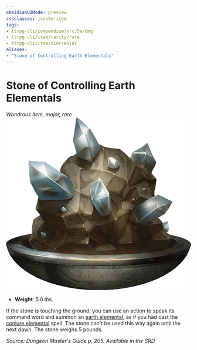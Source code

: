 ```yaml
---
obsidianUIMode: preview
cssclasses: json5e-item
tags:
- ttrpg-cli/compendium/src/5e/dmg
- ttrpg-cli/item/rarity/rare
- ttrpg-cli/item/tier/major
aliases: 
- "Stone of Controlling Earth Elementals"
---
```

# Stone of Controlling Earth Elementals
*Wondrous item, major, rare*  
![](/CLI/items/img/stone-of-controlling-earth-elementals.webp#right)

- **Weight**: 5.0 lbs.

If the stone is touching the ground, you can use an action to speak its command word and summon an [earth elemental](/CLI/bestiary/elemental/earth-elemental.md), as if you had cast the [conjure elemental](/CLI/spells/conjure-elemental.md) spell. The stone can't be used this way again until the next dawn. The stone weighs 5 pounds.

*Source: Dungeon Master's Guide p. 205. Available in the <span title='Systems Reference Document (5.1)'>SRD</span>*